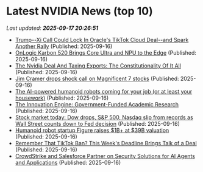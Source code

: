 # Latest NVIDIA News (top 10)
_Last updated: **2025-09-17 20:26:51**_

- [Trump--Xi Call Could Lock In Oracle's TikTok Cloud Deal--and Spark Another Rally](https://finance.yahoo.com/news/trump-xi-call-could-lock-202334618.html) (Published: 2025-09-16)
- [OnLogic Karbon 520 Brings Core Ultra and NPU to the Edge](https://www.storagereview.com/news/onlogic-karbon-520-brings-core-ultra-and-npu-to-the-edge) (Published: 2025-09-16)
- [The Nvidia Deal And Taxing Exports: The Constitutionality Of It All](https://www.forbes.com/sites/taxnotes/2025/09/16/the-nvidia-deal-and-taxing-exports-the-constitutionality-of-it-all/) (Published: 2025-09-16)
- [Jim Cramer drops shock call on Magnificent 7 stocks](https://www.thestreet.com/technology/jim-cramer-drops-shock-call-on-magnificent-7-stocks) (Published: 2025-09-16)
- [The AI-powered humanoid robots coming for your job (or at least your housework)](https://www.nbcnews.com/tech/tech-news/humanoid-robots-figure-ai-rcna231720) (Published: 2025-09-16)
- [The Innovation Engine: Government-Funded Academic Research](http://cacm.acm.org/research/the-innovation-engine-government-funded-academic-research/) (Published: 2025-09-16)
- [Stock market today: Dow drops, S&P 500, Nasdaq slip from records as Wall Street counts down to Fed decision](https://finance.yahoo.com/news/live/stock-market-today-dow-drops-sp-500-and-nasdaq-slip-from-records-as-wall-street-counts-down-to-fed-decision-200039695.html) (Published: 2025-09-16)
- [Humanoid robot startup Figure raises $1B+ at $39B valuation](https://siliconangle.com/2025/09/16/humanoid-robot-startup-figure-raises-1b-39b-valuation/) (Published: 2025-09-16)
- [Remember That TikTok Ban? This Week's Deadline Brings Talk of a Deal](https://www.cnet.com/news/social-media/remember-that-tiktok-ban-this-weeks-deadline-brings-talk-of-a-deal/) (Published: 2025-09-16)
- [CrowdStrike and Salesforce Partner on Security Solutions for AI Agents and Applications](http://www.pymnts.com/news/security-and-risk/2025/crowdstrike-salesforce-partner-security-solutions-ai-agents-applications/) (Published: 2025-09-16)
